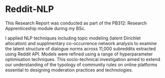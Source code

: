 # Reddit-NLP
This Research Report was conducted as part of the PB312: Research Apprenticeship module during my BSc. 

I applied NLP techniques including topic modeling (latent Dirichlet allocation) and supplmentary co-occurrence network analysis to examine the latent structure of dialogue norms across 11,000 subreddits extracted using Reddit API. Models were refined using a range of hyperparameter optimisation techniques. This socio-technical investigation aimed to extend our understanding of the typology of community rules on online platforms essential to designing moderation practices and technologies.
